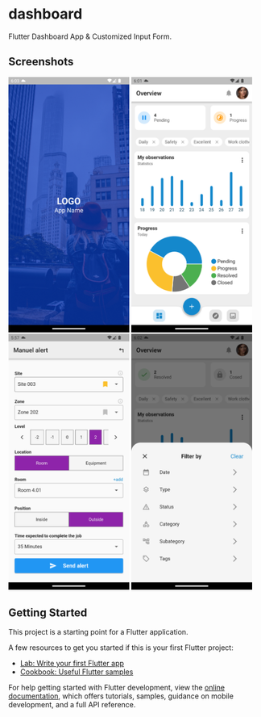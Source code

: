 # dashboard
Flutter Dashboard App & Customized Input Form.

## Screenshots
<picture>
  <img alt="Screenshot" src="/screenshots/screen1.png" width="240"/>
</picture>
<picture>
  <img alt="Screenshot" src="/screenshots/screen2.png" width="240"/>
</picture>
<picture>
  <img alt="Screenshot" src="/screenshots/screen3.png" width="240"/>
</picture>
<picture>
  <img alt="Screenshot" src="/screenshots/screen4.png" width="240"/>
</picture>

## Getting Started

This project is a starting point for a Flutter application.

A few resources to get you started if this is your first Flutter project:

- [Lab: Write your first Flutter app](https://docs.flutter.dev/get-started/codelab)
- [Cookbook: Useful Flutter samples](https://docs.flutter.dev/cookbook)

For help getting started with Flutter development, view the
[online documentation](https://docs.flutter.dev/), which offers tutorials,
samples, guidance on mobile development, and a full API reference.
